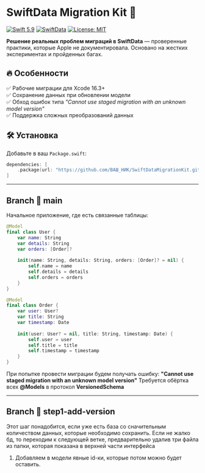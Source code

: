 # SwiftData Migration Kit 🧰

[![Swift 5.9](https://img.shields.io/badge/Swift-5.9-orange.svg)](https://swift.org)
[![SwiftData](https://img.shields.io/badge/SwiftData-✓-blue.svg)](https://developer.apple.com/documentation/swiftdata)
[![License: MIT](https://img.shields.io/badge/License-MIT-lightgrey.svg)](https://opensource.org/licenses/MIT)

**Решение реальных проблем миграций в SwiftData** — проверенные практики, которые Apple не документировала. Основано на жестких экспериментах и пройденных багах.

## 🔥 Особенности

✅ Рабочие миграции для Xcode 16.3+  
✅ Сохранение данных при обновлении модели  
✅ Обход ошибок типа _"Cannot use staged migration with an unknown model version"_  
✅ Поддержка сложных преобразований данных  

## 🛠 Установка

Добавьте в ваш `Package.swift`:

```swift
dependencies: [
    .package(url: "https://github.com/ВАШ_НИК/SwiftDataMigrationKit.git", from: "1.0.0")
]
```
---
## Branch 🌿 main
Начальное приложение, где есть связанные таблицы:
```swift
@Model
final class User {
    var name: String
    var details: String
    var orders: [Order]?
    
    init(name: String, details: String, orders: [Order]? = nil) {
        self.name = name
        self.details = details
        self.orders = orders
    }
}

@Model
final class Order {
    var user: User?
    var title: String
    var timestamp: Date
    
    init(user: User? = nil, title: String, timestamp: Date) {
        self.user = user
        self.title = title
        self.timestamp = timestamp
    }
}
```
При попытке провести миграции будем получать ошибку: **"Cannot use staged migration with an unknown model version"**
Требуется обёртка всех **@Models** в протокол **VersionedSchema**

---
## Branch 🔧 step1-add-version
Этот шаг понадобится, если уже есть база со сначительным количеством данных, которые необходимо сохранить. 
Если не жалко бд, то переходим к следующей ветке, предварительно удалив три файла из папки, которая показана в верхней части интерфейса

1. Добавляем в модели явные id-ки, которые потом можно будет оставить. 
